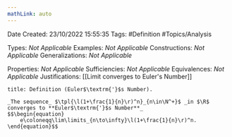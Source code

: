 ```yaml
---
mathLink: auto
---
```


<div class="topSpace"></div>

Date Created: 23/10/2022 15:55:35
Tags: #Definition #Topics/Analysis

Types: _Not Applicable_
Examples: _Not Applicable_
Constructions: _Not Applicable_
Generalizations: _Not Applicable_

Properties: _Not Applicable_
Sufficiencies: _Not Applicable_
Equivalences: _Not Applicable_
Justifications: [[Limit converges to Euler's Number]]

``` ad-Definition
title: Definition (Euler$\textrm{'}$s Number).

_The sequence_ $\tpl{\l(1+\frac{1}{n}\r)^n}_{n\in\N^+}$ _in $\R$ converges to **Euler$\textrm{'}$s Number**_
$$\begin{equation}
    e\coloneqq\lim\limits_{n\to\infty}\l(1+\frac{1}{n}\r)^n.
\end{equation}$$

```

